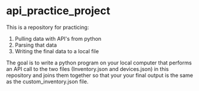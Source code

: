 # api_practice_project

This is a repository for practicing:
  1. Pulling data with API's from python
  2. Parsing that data
  3. Writing the final data to a local file
  
The goal is to write a python program on your local computer that performs an API call
to the two files (Inventory.json and devices.json) in this repository and joins them
together so that your your final output is the same as the custom_inventory.json file.
